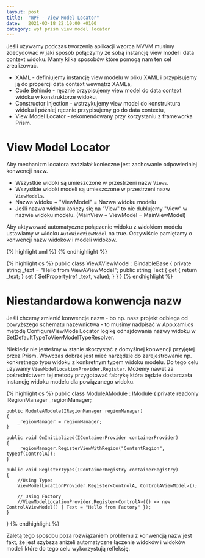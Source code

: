```yaml
---
layout: post
title:  "WPF - View Model Locator"
date:   2021-03-18 22:10:00 +0100
category: wpf prism view model locator
---
```


Jeśli używamy podczas tworzenia aplikacji wzorca MVVM musimy zdecydować w jaki sposób połączymy ze sobą instancję view model i data context widoku.
Mamy kilka sposobów które pomogą nam ten cel zrealizować.
* XAML - definiujemy instancję view modelu w pliku XAML i przypisujemy ją do propercji data context wewnątrz XAMLa,
* Code Behinde - ręcznie przypisujemy view model do data context widoku w konstruktorze widoku,
* Constructor Injection - wstrzykujemy view model do konstruktura widoku i później ręcznie przypisujemy go do data contextu,
* View Model Locator - rekomendowany przy korzystaniu z frameworka Prism.

# View Model Locator

Aby mechanizm locatora zadziałał konieczne jest zachowanie odpowiedniej konwencji nazw.
* Wszystkie widoki są umieszczone w przestrzeni nazw `Views`.
* Wszystkie widoki modeli są umieszczone w przestrzeni nazw `ViewModels`.
* Nazwa widoku + "ViewModel" = Nazwa widoku modelu
* Jeśli nazwa widoku kończy się na "View" to nie dublujemy "View" w nazwie widoku modelu. (MainView + ViewModel = MainViewModel)

Aby aktywować automatyczne połączenie widoku z widokiem modelu ustawiamy w widoku `AutoWireViewModel` na true.
Oczywiście pamiętamy o konwencji nazw widoków i modeli widoków.

{% highlight xml %}
<UserControl x:Class="ModuleA.Views.ViewA"
             xmlns="http://schemas.microsoft.com/winfx/2006/xaml/presentation"
             xmlns:x="http://schemas.microsoft.com/winfx/2006/xaml"
             xmlns:prism="http://prismlibrary.com/"
             prism:ViewModelLocator.AutoWireViewModel="True">
    <Grid>
        <TextBlock Text="{Binding Text}" HorizontalAlignment="Center" VerticalAlignment="Center" FontSize="48"/>
    </Grid>
</UserControl>
{% endhighlight %}

{% highlight cs %}
public class ViewAViewModel : BindableBase
{
    private string _text = "Hello from ViewAViewModel";
    public string Text
    {
        get { return _text; }
        set { SetProperty(ref _text, value); }
    }
}
{% endhighlight %}

# Niestandardowa konwencja nazw
Jeśli chcemy zmienić konwencje nazw - bo np. nasz projekt odbiega od powyższego schematu nazewnictwa - to musimy nadpisać w App.xaml.cs metodę ConfigureViewModelLocator logikę odnajdowania nazwy widoku w SetDefaultTypeToViewModelTypeResolver.

Niekiedy nie jesteśmy w stanie skorzystać z domyślnej konwencji przyjętej przez Prism. Wówczas dobrze jest mieć narzędzie do zarejestrowanie np. konkretnego typu widoku z konkretnym typem widoku modelu. Do tego celu używamy `ViewModelLocationProvider.Register`. Możemy nawet za pośrednictwem tej metody przygotować fabrykę która będzie dostarczała instancję widoku modelu dla powiązanego widoku.

{% highlight cs %}
public class ModuleAModule : IModule
{
    private readonly IRegionManager _regionManager;

    public ModuleAModule(IRegionManager regionManager)
    {
        _regionManager = regionManager;
    }

    public void OnInitialized(IContainerProvider containerProvider)
    {
        _regionManager.RegisterViewWithRegion("ContentRegion", typeof(ControlA));
    }

    public void RegisterTypes(IContainerRegistry containerRegistry)
    {
        //Using Types
        ViewModelLocationProvider.Register<ControlA, ControlAViewModel>();

        // Using Factory
        //ViewModelLocationProvider.Register<ControlA>(() => new ControlAViewModel() { Text = "Hello from Factory" });
    }
}
{% endhighlight %}

Zaletą tego sposobu poza rozwiązaniem problemu z konwencją nazw jest fakt, że jest szybsza aniżeli automatyczne łączenie widoków i widoków modeli które do tego celu wykorzystują refleksję.